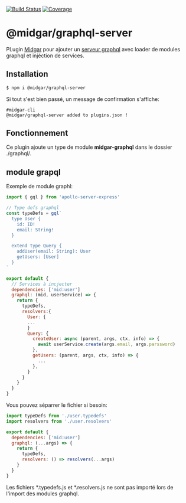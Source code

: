 [![Build Status](https://drone.midgar.io/api/badges/Midgar/graphql-server/status.svg)](https://drone.midgar.io/Midgar/graphql-server)
[![Coverage](https://sonar.midgar.io/api/project_badges/measure?project=midgar-graphql-server&metric=coverage)](https://sonar.midgar.io/dashboard?id=midgar-graphql-server)

# @midgar/graphql-server

PLugin [Midgar](https://github.com/midgarjs/midgar) pour ajouter un [serveur graphql](https://www.apollographql.com) avec loader de modules graphql et injéction de services.

## Installation

```sh
$ npm i @midgar/graphql-server
```

Si tout s'est bien passé, un message de confirmation s'affiche:
```
#midgar-cli
@midgar/graphql-server added to plugins.json !
```

## Fonctionnement
Ce plugin ajoute un type de module **midgar-graphql** dans le dossier ./graphql/.

## module grapql
Exemple de module graphl:
```js
import { gql } from 'apollo-server-express'

// Type defs graphql
const typeDefs = gql`
  type User {
    id: ID!
    email: String!
  }

  extend type Query {
    addUser(email: String): User
    getUsers: [User]
  }
`

export default {
  // Services à incjecter
  dependencies: ['mid:user']
  graphql: (mid, userService) => {
    return {
      typeDefs,
      resolvers:{
        User: {
        ...
        }
        Query: {
          createUser: async (parent, args, ctx, info) => {
            await userService.create(args.email, args.parssword)
          },
          getUsers: (parent, args, ctx, info) => {
            ...
          },
        }
      }
    }
  }
}
```

Vous pouvez séparrer le fichier si besoin:

```js
import typeDefs from './user.typedefs'
import resolvers from './user.resolvers'

export default {
  dependencies: ['mid:user']
  graphql: (...args) => {
    return {
      typeDefs,
      resolvers: () => resolvers(...args)
    }
  }
}
```

Les fichiers *.typedefs.js et *.resolvers.js ne sont pas importé lors de l'import des modules graphql.

